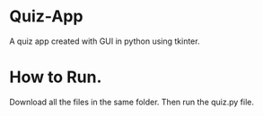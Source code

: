 # Quiz-App
A quiz app created with GUI in python using tkinter.

# How to Run.
Download all the files in the same folder.
Then run the quiz.py file.
